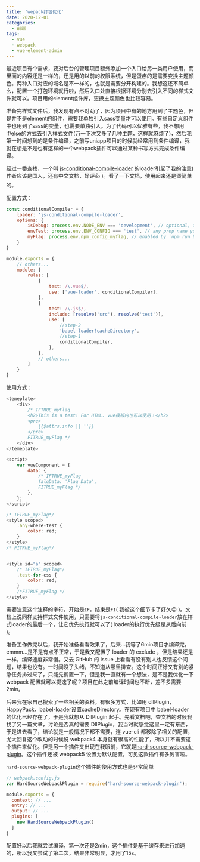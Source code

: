 ```yaml
---
title: 'wepack打包优化'
date: 2020-12-01
categories:
  - 前端
tags:
  - vue
  - webpack
  - vue-element-admin
---
```


最近项目有个需求，要对后台的管理项目额外添加一个入口给另一类用户使用，而里面的内容还是一样的，还是用的以前的权限系统，但是蛋疼的是需要变换主题颜色。两种入口对应的域名是不一样的，也就是需要分开构建的。我想这还不简单么，配置一个打包环境就行啦，然后入口处直接根据环境分别去引入不同的样式文件就可以。项目用的element组件库，更换主题颜色也比较容易。

准备完样式文件后，我发现有点不对劲了，因为项目中有的地方用到了主题色，但是并不是element的组件，需要我单独引入sass变量才可以使用。有些自定义组件中也用到了sass的变量，也需要单独引入。为了代码可以优雅有些，我不想用if/else的方式去引入样式文件(万一下次又多了几种主题，这样就麻烦了)，然后我第一时间想到的是条件编译，之前写uniapp项目的时候就经常用到条件编译，我就在想是不是也有这样的一个webpack插件可以通过某种书写方式完成条件编译。

经过一番查找，一个叫 [js-conditional-compile-loader](https://github.com/hzsrc/js-conditional-compile-loader) 的loader引起了我的注意( 作者应该是国人，还有中文文档，好评:+1: )。看了一下文档，使用起来还是蛮简单的。

配置方式：
``` js
const conditionalCompiler = {
    loader: 'js-conditional-compile-loader',
    options: {
        isDebug: process.env.NODE_ENV === 'development', // optional, this expression is default
        envTest: process.env.ENV_CONFIG === 'test', // any prop name you want, used for /* IFTRUE_evnTest ...js code... FITRUE_evnTest */
        myFlag: process.env.npm_config_myflag, // enabled by `npm run build --myflag`
    }
}

module.exports = {
    // others...
    module: {
        rules: [
            {
                test: /\.vue$/,
                use: ['vue-loader', conditionalCompiler],
            },
            {
                test: /\.js$/,
                include: [resolve('src'), resolve('test')],
                use: [
                    //step-2
                    'babel-loader?cacheDirectory',
                    //step-1
                    conditionalCompiler,
                ],
            },
            // others...
        ]
    }
}
```
使用方式：
```js
<temeplate>
    <div>
        /* IFTRUE_myFlag
        <h2>This is a test! For HTML. vue模板内也可以使用！</h2>
        <pre>
            {{$attrs.info || ''}}
        </pre>
        FITRUE_myFlag */
    </div>
</temeplate>

<script>
    var vueComponent = {
        data: {
            /* IFTRUE_myFlag
            falgData: 'Flag Data',
            FITRUE_myFlag */
        },
    };
</script>

/* IFTRUE_myFlag*/
<style scoped>
    .any-where-test {
        color: red;
    }
</style>
/* FITRUE_myFlag*/


<style id="a" scoped>
    /* IFTRUE_myFlag*/
    .test-for-css {
        color: red;
    }
    /*FITRUE_myFlag */
</style>
```
需要注意这个注释的字符，开始是```IF```，结束是```FI```( 我被这个细节卡了好久:expressionless: )。文档上说同样支持样式文件使用，只需要将```js-conditional-compile-loader```放在样式loader的最后一个，让它优先执行就可以了( loader的执行优先级是从后向前 )。

准备工作做完以后，我开始准备看看效果了，后来...我等了6min项目才编译完，emmm...是不是有点不正常，于是我又配置了 loader 的 exclude ，但是结果还是一样，编译速度非常慢。又去 GitHub 的 issue 上看看有没有别人也反馈这个问题，结果也没有。一时间没了头绪，不知道从哪里排查。这个时间正好又有别的紧急任务排过来了，只能先搁置一下，但是我一直就有一个想法，是不是我优化一下 webpack 配置就可以提速了呢？项目在此之前编译时间也不断，差不多需要2min。

后来我在家自己搜索了一些相关的资料，有很多方式，比如用 dllPlugin，HappyPack，babel-loader设置cacheDirectory。在现有项目中 babel-loader 的优化已经存在了，于是我就想从 DllPlugin 起手。先看文档吧，查文档的时候我找了另一篇文章，讨论是否真的需要 DllPlugin，我当时就感觉这里一定有东西，于是进去看了，结论就是一般情况下都不需要，连 vue-cli 都移除了相关的配置， 尤大回复这个改动的时候说 webpack4 本身就有很高的性能了，所以并不需要这个插件来优化。但是另一个插件又出现在我眼前，它就是[hard-source-webpack-plugin](https://github.com/mzgoddard/hard-source-webpack-plugin)。这个插件还被 webpack5 设置为默认配置，可见这款插件有多厉害啦。

```hard-source-webpack-plugin```这个插件的使用方式也是非常简单
```js
// webpack.config.js
var HardSourceWebpackPlugin = require('hard-source-webpack-plugin');

module.exports = {
  context: // ...
  entry: // ...
  output: // ...
  plugins: [
    new HardSourceWebpackPlugin()
  ]
}
```
配置好以后我就尝试编译，第一次还是2min，这个插件是基于缓存来进行加速的，所以我又尝试了第二次，结果非常明显，才用了15s。